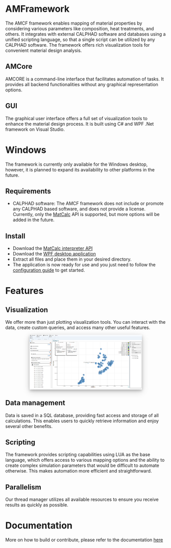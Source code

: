 # AMFramework
The AMCF framework enables mapping of material properties by considering various parameters like composition, heat treatments, and others. It integrates with external CALPHAD software and databases using a unified scripting language, so that a single script can be utilized by any CALPHAD software. The framework offers rich visualization tools for convenient material design analysis.

## AMCore
AMCORE is a command-line interface that facilitates automation of tasks. It provides all backend functionalities without any graphical representation options.

## GUI
The graphical user interface offers a full set of visualization tools to enhance the material design process. It is built using C# and WPF .Net framework on Visual Studio.

# Windows
The framework is currently only available for the Windows desktop, however, it is planned to expand its availability to other platforms in the future.

## Requirements

- CALPHAD software: The AMCF framework does not include or promote any CALPHAD based software, and does not provide a license. Currently, only the [MatCalc](https://www.matcalc.at/) API is supported, but more options will be added in the future.

## Install

- Download the [MatCalc interpreter API]()
- Download the [WPF desktop application]()
- Extract all files and place them in your desired directory.
- The application is now ready for use and you just need to follow the [configuration guide](https://github.com/SColibri/AMFramework/wiki) to get started.

# Features

## Visualization

We offer more than just plotting visualization tools. You can interact with the data, create custom queries, and access many other useful features.

<div style="width:70%; display: block; margin-left: auto; margin-right: auto; box-shadow: 0 4px 8px 0 rgba(0, 0, 0, 0.2), 0 6px 20px 0 rgba(0, 0, 0, 0.19);">
    <img src="design/img/vis_mapChart.png" alt="AL" title="Example AL alloy" style="border-radius: 1%;"/> 
</div>


## Data management

Data is saved in a SQL database, providing fast access and storage of all calculations. This enables users to quickly retrieve information and enjoy several other benefits.

## Scripting

The framework provides scripting capabilities using LUA as the base language, which offers access to various mapping options and the ability to create complex simulation parameters that would be difficult to automate otherwise. This makes automation more efficient and straightforward.

## Parallelism

Our thread manager utilizes all available resources to ensure you receive results as quickly as possible.


# Documentation
More on how to build or contribute, please refer to the documentation [here](https://codedocs.xyz/SColibri/AMFramework)

